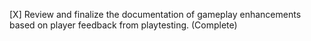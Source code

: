 [X] Review and finalize the documentation of gameplay enhancements based on player feedback from playtesting. (Complete)